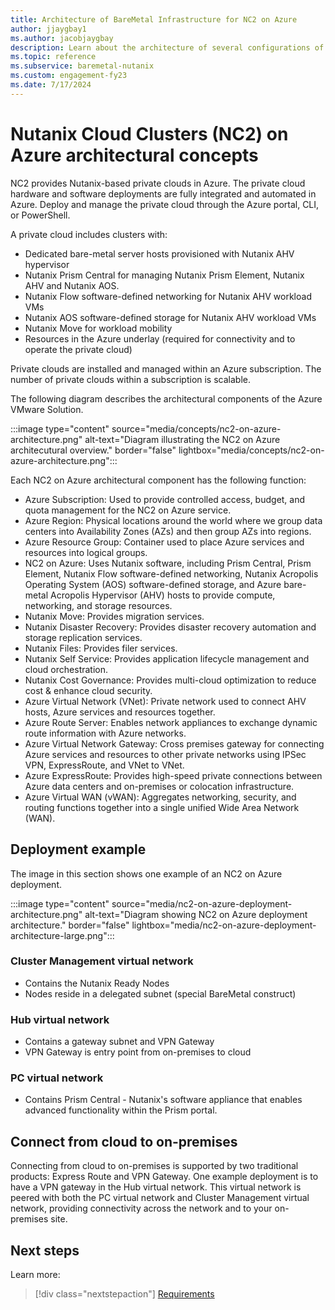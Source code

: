```yaml
---
title: Architecture of BareMetal Infrastructure for NC2 on Azure
author: jjaygbay1
ms.author: jacobjaygbay
description: Learn about the architecture of several configurations of BareMetal Infrastructure for NC2 on Azure.
ms.topic: reference
ms.subservice: baremetal-nutanix
ms.custom: engagement-fy23
ms.date: 7/17/2024
---
```


# Nutanix Cloud Clusters (NC2) on Azure architectural concepts

NC2 provides Nutanix-based private clouds in Azure. The private cloud hardware and software deployments are fully integrated and automated in Azure. Deploy and manage the private cloud through the Azure portal, CLI, or PowerShell.

A private cloud includes clusters with:

- Dedicated bare-metal server hosts provisioned with Nutanix AHV hypervisor
- Nutanix Prism Central for managing Nutanix Prism Element, Nutanix AHV and Nutanix AOS.
- Nutanix Flow software-defined networking for Nutanix AHV workload VMs
- Nutanix AOS software-defined storage for Nutanix AHV workload VMs
- Nutanix Move for workload mobility
- Resources in the Azure underlay (required for connectivity and to operate the private cloud)

Private clouds are installed and managed within an Azure subscription. The number of private clouds within a subscription is scalable.

The following diagram describes the architectural components of the Azure VMware Solution.

:::image type="content" source="media/concepts/nc2-on-azure-architecture.png" alt-text="Diagram illustrating the NC2 on Azure architecutural overview." border="false"  lightbox="media/concepts/nc2-on-azure-architecture.png":::

Each NC2 on Azure architectural component has the following function:

- Azure Subscription: Used to provide controlled access, budget, and quota management for the NC2 on Azure service.
- Azure Region: Physical locations around the world where we group data centers into Availability Zones (AZs) and then group AZs into regions.
- Azure Resource Group: Container used to place Azure services and resources into logical groups.
- NC2 on Azure: Uses Nutanix software, including Prism Central, Prism Element, Nutanix Flow software-defined networking, Nutanix Acropolis Operating System (AOS) software-defined storage, and Azure bare-metal Acropolis Hypervisor (AHV) hosts to provide compute, networking, and storage resources.
- Nutanix Move: Provides migration services.
- Nutanix Disaster Recovery: Provides disaster recovery automation and storage replication services.
- Nutanix Files: Provides filer services.
- Nutanix Self Service: Provides application lifecycle management and cloud orchestration.
- Nutanix Cost Governance: Provides multi-cloud optimization to reduce cost & enhance cloud security.
- Azure Virtual Network (VNet): Private network used to connect AHV hosts, Azure services and resources together.
- Azure Route Server: Enables network appliances to exchange dynamic route information with Azure networks.
- Azure Virtual Network Gateway: Cross premises gateway for connecting Azure services and resources to other private networks using IPSec VPN, ExpressRoute, and VNet to VNet.
- Azure ExpressRoute: Provides high-speed private connections between Azure data centers and on-premises or colocation infrastructure.
- Azure Virtual WAN (vWAN): Aggregates networking, security, and routing functions together into a single unified Wide Area Network (WAN).

## Deployment example

The image in this section shows one example of an NC2 on Azure deployment.

:::image type="content" source="media/nc2-on-azure-deployment-architecture.png" alt-text="Diagram showing NC2 on Azure deployment architecture." border="false" lightbox="media/nc2-on-azure-deployment-architecture-large.png":::

### Cluster Management virtual network

* Contains the Nutanix Ready Nodes
* Nodes reside in a delegated subnet (special BareMetal construct)

### Hub virtual network

* Contains a gateway subnet and VPN Gateway
* VPN Gateway is entry point from on-premises to cloud

### PC virtual network

* Contains Prism Central - Nutanix's software appliance that enables advanced functionality within the Prism portal.

## Connect from cloud to on-premises

Connecting from cloud to on-premises is supported by two traditional products: Express Route and VPN Gateway.
One example deployment is to have a VPN gateway in the Hub virtual network.
This virtual network is peered with both the PC virtual network and Cluster Management virtual network, providing connectivity across the network and to your on-premises site.

## Next steps

Learn more:

> [!div class="nextstepaction"]
> [Requirements](requirements.md)
